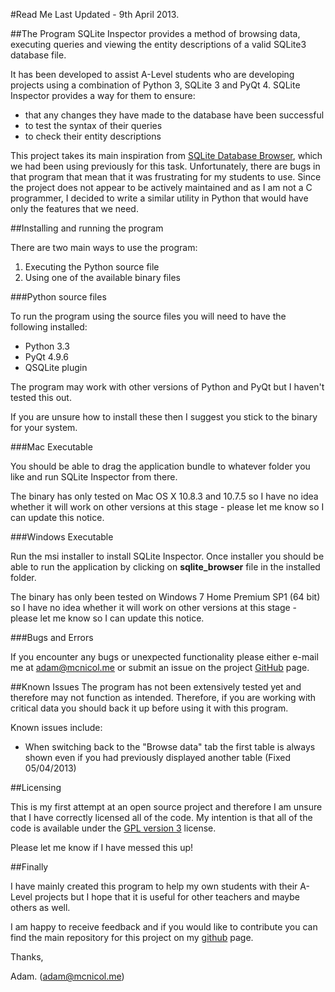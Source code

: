 #Read Me
Last Updated - 9th April 2013.

##The Program
SQLite Inspector provides a method of browsing data, executing queries and viewing the entity descriptions of a valid SQLite3 database file.

It has been developed to assist A-Level students who are developing projects using a combination of Python 3, SQLite 3 and PyQt 4. SQLite Inspector provides a way for them to ensure:

- that any changes they have made to the database have been successful
- to test the syntax of their queries
- to check their entity descriptions

This project takes its main inspiration from [SQLite Database Browser][1], which we had been using previously for this task. Unfortunately, there are bugs in that program that mean that it was frustrating for my students to use. Since the project does not appear to be actively maintained and as I am not a C programmer, I decided to write a similar utility in Python that would have only the features that we need. 

##Installing and running the program

There are two main ways to use the program:

1. Executing the Python source file
2. Using one of the available binary files

###Python source files

To run the program using the source files you will need to have the following installed:

- Python 3.3
- PyQt 4.9.6
- QSQLite plugin

The program may work with other versions of Python and PyQt but I haven't tested this out.

If you are unsure how to install these then I suggest you stick to the binary for your system.

###Mac Executable

You should be able to drag the application bundle to whatever folder you like and run SQLite Inspector from there.

The binary has only tested on Mac OS X 10.8.3 and 10.7.5 so I have no idea whether it will work on other versions at this stage - please let me know so I can update this notice.

###Windows Executable

Run the msi installer to install SQLite Inspector. Once installer you should be able to run the application by clicking on **sqlite_browser** file in the installed folder.

The binary has only been tested on Windows 7 Home Premium SP1 (64 bit) so I have no idea whether it will work on other versions at this stage - please let me know so I can update this notice.

###Bugs and Errors

If you encounter any bugs or unexpected functionality please either e-mail me at [adam@mcnicol.me][4] or submit an issue on the project [GitHub][3] page.

##Known Issues
The program has not been extensively tested yet and therefore may not function as intended. Therefore, if you are working with critical data you should back it up before using it with this program.

Known issues include:

- When switching back to the "Browse data" tab the first table is always shown even if you had previously displayed another table (Fixed 05/04/2013)

##Licensing

This is my first attempt at an open source project and therefore I am unsure that I have correctly licensed all of the code. My intention is that all of the code is available under the [GPL version 3][2] license. 

Please let me know if I have messed this up!

##Finally

I have mainly created this program to help my own students with their A-Level projects but I hope that it is useful for other teachers and maybe others as well. 

I am happy to receive feedback and if you would like to contribute you can find the main repository for this project on my [github][3] page.

Thanks,

Adam. ([adam@mcnicol.me][4])

[1]: http://sqlitebrowser.sourceforge.net
[2]: http://opensource.org/licenses/GPL-3.0
[3]: https://github.com/MrAGi/SQLiteInspector
[4]: mailto:adam@mcnicol.me